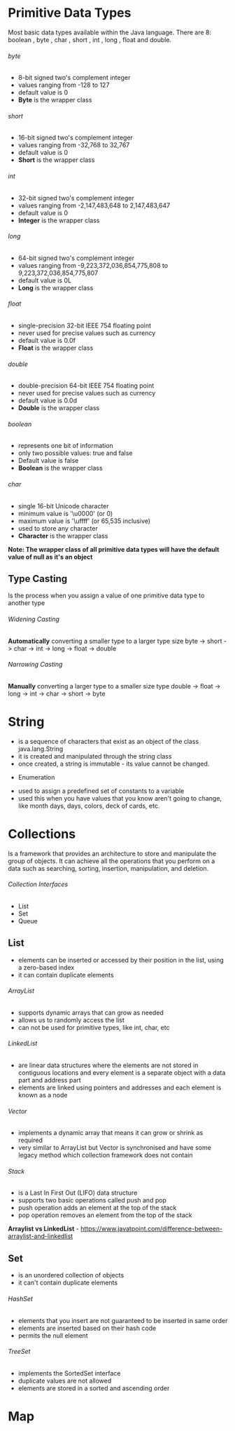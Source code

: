# Primitive Data Types
Most basic data types available within the Java language. There are 8: boolean , byte , char , short , int , long , float and double.

###### byte
- 8-bit signed two's complement integer
- values ranging from -128 to 127
- default value is 0
- **Byte** is the wrapper class

###### short
- 16-bit signed two's complement integer
- values ranging from -32,768 to 32,767
- default value is 0
- **Short** is the wrapper class

###### int
- 32-bit signed two's complement integer
- values ranging from -2,147,483,648 to 2,147,483,647
- default value is 0
- **Integer** is the wrapper class

###### long
- 64-bit signed two's complement integer
- values ranging from -9,223,372,036,854,775,808 to 9,223,372,036,854,775,807
- default value is 0L
- **Long** is the wrapper class

###### float
- single-precision 32-bit IEEE 754 floating point
- never used for precise values such as currency
- default value is 0.0f
- **Float** is the wrapper class

###### double
- double-precision 64-bit IEEE 754 floating point
- never used for precise values such as currency
- default value is 0.0d
- **Double** is the wrapper class

###### boolean
- represents one bit of information
- only two possible values: true and false
- Default value is false
- **Boolean** is the wrapper class

###### char
- single 16-bit Unicode character
- minimum value is '\u0000' (or 0)
- maximum value is '\uffff' (or 65,535 inclusive)
- used to store any character
- **Character** is the wrapper class

**Note: The wrapper class of all primitive data types will have the default value of null as it's an object**

## Type Casting
Is the process when you assign a value of one primitive data type to another type
###### Widening Casting
**Automatically** converting a smaller type to a larger type size
byte -> short -> char -> int -> long -> float -> double
###### Narrowing Casting
**Manually** converting a larger type to a smaller size type
double -> float -> long -> int -> char -> short -> byte

# String
- is a sequence of characters that exist as an object of the class java.lang.String
- it is created and manipulated through the string class
- once created, a string is immutable - its value cannot be changed.

* Enumeration
- used to assign a predefined set of constants to a variable
- used this when you have values that you know aren't going to change, like month days, days, colors, deck of cards, etc.

# Collections
Is a framework that provides an architecture to store and manipulate the group of objects. It can achieve all the operations that you perform on a data such as searching, sorting, insertion, manipulation, and deletion.
###### Collection Interfaces
- List
- Set
- Queue

## List
- elements can be inserted or accessed by their position in the list, using a zero-based index
- it can contain duplicate elements

###### ArrayList
- supports dynamic arrays that can grow as needed
- allows us to randomly access the list
- can not be used for primitive types, like int, char, etc

###### LinkedList
- are linear data structures where the elements are not stored in contiguous locations and every element is a separate object with a data part and address part
- elements are linked using pointers and addresses and each element is known as a node

###### Vector
- implements a dynamic array that means it can grow or shrink as required
- very similar to ArrayList but Vector is synchronised and have some legacy method which collection framework does not contain

###### Stack
- is a Last In First Out (LIFO) data structure
- supports two basic operations called push and pop
- push operation adds an element at the top of the stack
- pop operation removes an element from the top of the stack

**Arraylist vs LinkedList** - https://www.javatpoint.com/difference-between-arraylist-and-linkedlist

## Set
- is an unordered collection of objects
- it can't contain duplicate elements

###### HashSet
- elements that you insert are not guaranteed to be inserted in same order
- elements are inserted based on their hash code
- permits the null element

###### TreeSet
- implements the SortedSet interface
- duplicate values are not allowed
- elements are stored in a sorted and ascending order

# Map
